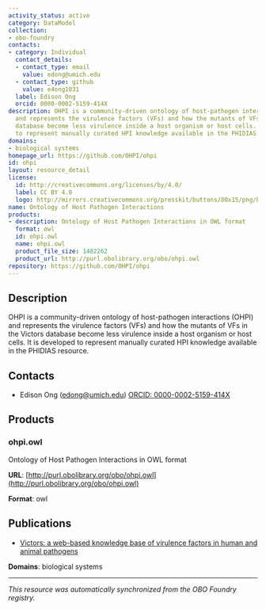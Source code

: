 ```yaml
---
activity_status: active
category: DataModel
collection:
- obo-foundry
contacts:
- category: Individual
  contact_details:
  - contact_type: email
    value: edong@umich.edu
  - contact_type: github
    value: e4ong1031
  label: Edison Ong
  orcid: 0000-0002-5159-414X
description: OHPI is a community-driven ontology of host-pathogen interactions (OHPI)
  and represents the virulence factors (VFs) and how the mutants of VFs in the Victors
  database become less virulence inside a host organism or host cells. It is developed
  to represent manually curated HPI knowledge available in the PHIDIAS resource.
domains:
- biological systems
homepage_url: https://github.com/OHPI/ohpi
id: ohpi
layout: resource_detail
license:
  id: http://creativecommons.org/licenses/by/4.0/
  label: CC BY 4.0
  logo: http://mirrors.creativecommons.org/presskit/buttons/80x15/png/by.png
name: Ontology of Host Pathogen Interactions
products:
- description: Ontology of Host Pathogen Interactions in OWL format
  format: owl
  id: ohpi.owl
  name: ohpi.owl
  product_file_size: 1482262
  product_url: http://purl.obolibrary.org/obo/ohpi.owl
repository: https://github.com/OHPI/ohpi
---
```

## Description

OHPI is a community-driven ontology of host-pathogen interactions (OHPI) and represents the virulence factors (VFs) and how the mutants of VFs in the Victors database become less virulence inside a host organism or host cells. It is developed to represent manually curated HPI knowledge available in the PHIDIAS resource.

## Contacts

- Edison Ong (edong@umich.edu) [ORCID: 0000-0002-5159-414X](https://orcid.org/0000-0002-5159-414X)

## Products

### ohpi.owl

Ontology of Host Pathogen Interactions in OWL format

**URL**: [http://purl.obolibrary.org/obo/ohpi.owl](http://purl.obolibrary.org/obo/ohpi.owl)

**Format**: owl

## Publications

- [Victors: a web-based knowledge base of virulence factors in human and animal pathogens](https://www.ncbi.nlm.nih.gov/pubmed/30365026)

**Domains**: biological systems

---

*This resource was automatically synchronized from the OBO Foundry registry.*